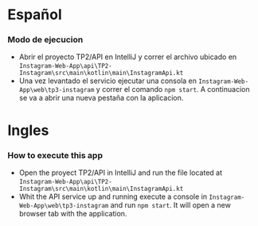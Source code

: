 # Español

### Modo de ejecucion

- Abrir el proyecto TP2/API en IntelliJ y correr el archivo ubicado en `Instagram-Web-App\api\TP2-Instagram\src\main\kotlin\main\InstagramApi.kt`
- Una vez levantado el servicio ejecutar una consola en `Instagram-Web-App\web\tp3-instagram` y correr el comando `npm start`. A continuacion se va a abrir una nueva pestaña con la aplicacion.


# Ingles

### How to execute this app

- Open the proyect TP2/API in IntelliJ and run the file located at `Instagram-Web-App\api\TP2-Instagram\src\main\kotlin\main\InstagramApi.kt`
- Whit the API service up and running execute a console in `Instagram-Web-App\web\tp3-instagram` and run `npm start`. It will open a new browser tab with the application.

